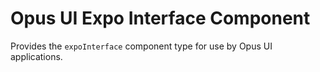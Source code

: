 # Opus UI Expo Interface Component

Provides the `expoInterface` component type for use by Opus UI applications.